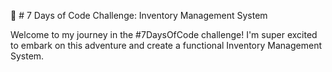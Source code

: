 🚀 # 7 Days of Code Challenge: Inventory Management System

Welcome to my journey in the #7DaysOfCode challenge! I'm super excited to embark on this adventure and create a functional Inventory Management System.
